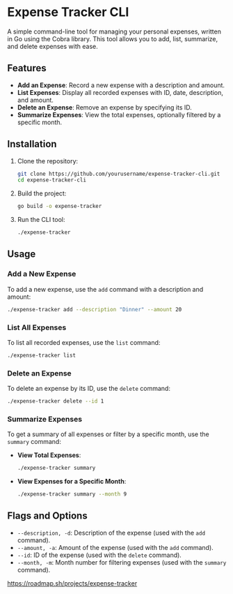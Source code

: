 # Expense Tracker CLI

A simple command-line tool for managing your personal expenses, written in Go using the Cobra library. This tool allows you to add, list, summarize, and delete expenses with ease.

## Features

- **Add an Expense**: Record a new expense with a description and amount.
- **List Expenses**: Display all recorded expenses with ID, date, description, and amount.
- **Delete an Expense**: Remove an expense by specifying its ID.
- **Summarize Expenses**: View the total expenses, optionally filtered by a specific month.

## Installation

1. Clone the repository:
   ```bash
   git clone https://github.com/yourusername/expense-tracker-cli.git
   cd expense-tracker-cli
   ```

2. Build the project:
   ```bash
   go build -o expense-tracker
   ```

3. Run the CLI tool:
   ```bash
   ./expense-tracker
   ```

## Usage

### Add a New Expense

To add a new expense, use the `add` command with a description and amount:

```bash
./expense-tracker add --description "Dinner" --amount 20
```

### List All Expenses

To list all recorded expenses, use the `list` command:

```bash
./expense-tracker list
```

### Delete an Expense

To delete an expense by its ID, use the `delete` command:

```bash
./expense-tracker delete --id 1
```

### Summarize Expenses

To get a summary of all expenses or filter by a specific month, use the `summary` command:

- **View Total Expenses**:
  ```bash
  ./expense-tracker summary
  ```

- **View Expenses for a Specific Month**:
  ```bash
  ./expense-tracker summary --month 9
  ```

## Flags and Options

- `--description, -d`: Description of the expense (used with the `add` command).
- `--amount, -a`: Amount of the expense (used with the `add` command).
- `--id`: ID of the expense (used with the `delete` command).
- `--month, -m`: Month number for filtering expenses (used with the `summary` command).

https://roadmap.sh/projects/expense-tracker